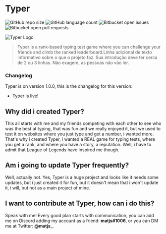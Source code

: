 # Typer

![GitHub repo size](https://img.shields.io/github/repo-size/matjsilva/typerofficial?style=for-the-badge)
![GitHub language count](https://img.shields.io/github/languages/count/matjsilva/typerofficial?style=for-the-badge)
![Bitbucket open issues](https://img.shields.io/bitbucket/issues/matjsilva/typerofficial?style=for-the-badge)
![Bitbucket open pull requests](https://img.shields.io/bitbucket/pr-raw/matjsilva/typerofficial?style=for-the-badge)

<img src="https://typer-web.herokuapp.com/TyperLogoTransparent.png" alt="Typer Logo">

> Typer is a rank-based typing test game where you can challenge your friends and climb the ranked leaderboard.Linha adicional de texto informativo sobre o que o projeto faz. Sua introdução deve ter cerca de 2 ou 3 linhas. Não exagere, as pessoas não vão ler.

### Changelog

Typer is on version 1.0.0, this is the changelog for this version:

- Typer is live!

## Why did i created Typer?

This all starts with me and my friends competing with each other to see who was the best at typing, that was fun and we really enjoyed it, but we used to test it on websites where you just type and get a number, i wanted more. That's why i created Typer, i wanted a REAL game for typing tests, where you get a rank, and where you have a story, a reputation. Well, i have to admit that League of Legends have inspired me though.

## Am i going to update Typer frequently?

Well, actually not. Yes, Typer is a huge project and looks like it needs some updates, but i just created it for fun, but it doesn't mean that i won't update it, i will, but not as a main project of mine.

## I want to contribute at Typer, how can i do this?

Speak with me! Every good plan starts with communication, you can add me on Discord adding my account as a friend: **matjs#1006**, or you can DM me at Twitter: **@matjs_**.
